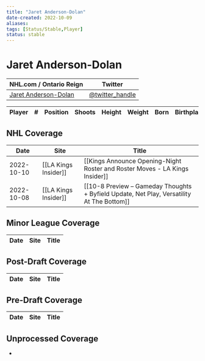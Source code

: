 ```yaml
---
title: "Jaret Anderson-Dolan"
date-created: 2022-10-09
aliases: 
tags: [Status/Stable,Player]
status: stable
---
```


# Jaret Anderson-Dolan

NHL.com / Ontario Reign | Twitter
-|-
[Jaret Anderson-Dolan]() | [@twitter_handle](https://twitter.com/)

Player | \# | Position | Shoots | Height | Weight | Born | Birthplace | Draft 
-|-|-|-|-|-|-|-|-



## NHL  Coverage
Date | Site |  Title
---|---|---
2022-10-10 | [[LA Kings Insider]] | [[Kings Announce Opening-Night Roster and Roster Moves - LA Kings Insider]]
2022-10-08 | [[LA Kings Insider]] | [[10-8 Preview – Gameday Thoughts + Byfield Update, Net Play, Versatility At The Bottom]]


## Minor League Coverage
Date | Site |  Title
---|---|---



## Post-Draft Coverage
Date | Site |  Title
---|---|---



## Pre-Draft Coverage
Date | Site |  Title
---|---|---


## Unprocessed Coverage
- 

